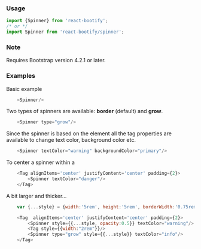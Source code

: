 


### Usage

```js static
import {Spinner} from 'react-bootify';
/* or */ 
import Spinner from 'react-bootify/spinner';
```

### Note

Requires Bootstrap version 4.2.1 or later.

### Examples

Basic example

```js
    <Spinner/>
```

Two types of spinners are available: **border** (default) and **grow**.

```js
    <Spinner type="grow"/>
```

Since the spinner is based on the <Tag/> element all the tag properties are available to
change text color, background color etc.

```js
    <Spinner textColor="warning" backgroundColor="primary"/>
```

To center a spinner within a <Tag/>

```js
    <Tag alignItems='center' justifyContent='center' padding={2}>
        <Spinner textColor="danger"/>
    </Tag>
```

A bit larger and thicker...

```js
    var {...style} = {width:'5rem', height:'5rem', borderWidth:'0.75rem'};

    <Tag  alignItems='center' justifyContent='center' padding={2}>
        <Spinner style={{...style, opacity:0.5}} textColor="warning"/>
        <Tag style={{width:"2rem"}}/>
        <Spinner type="grow" style={{...style}} textColor="info"/>
    </Tag>
```

